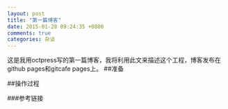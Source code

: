```yaml
---
layout: post
title: "第一篇博客"
date: 2015-01-28 09:24:35 +0800
comments: true
categories: 杂谈
---
```

这是我用octpress写的第一篇博客，我将利用此文来描述这个工程，博客发布在github pages和gitcafe pages上。
##准备

##操作过程

###参考链接
